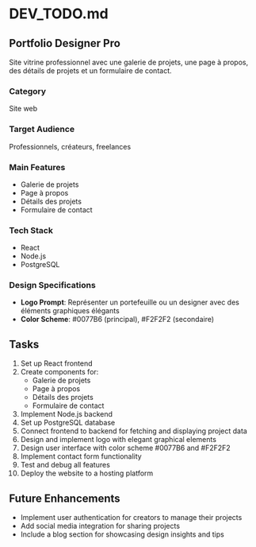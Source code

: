 # DEV_TODO.md

## Portfolio Designer Pro

Site vitrine professionnel avec une galerie de projets, une page à propos, des détails de projets et un formulaire de contact.

### Category
Site web

### Target Audience
Professionnels, créateurs, freelances

### Main Features
- Galerie de projets
- Page à propos
- Détails des projets
- Formulaire de contact

### Tech Stack
- React
- Node.js
- PostgreSQL

### Design Specifications
- **Logo Prompt**: Représenter un portefeuille ou un designer avec des éléments graphiques élégants
- **Color Scheme**: #0077B6 (principal), #F2F2F2 (secondaire)

## Tasks
1. Set up React frontend
2. Create components for:
   - Galerie de projets
   - Page à propos
   - Détails des projets
   - Formulaire de contact
3. Implement Node.js backend
4. Set up PostgreSQL database
5. Connect frontend to backend for fetching and displaying project data
6. Design and implement logo with elegant graphical elements
7. Design user interface with color scheme #0077B6 and #F2F2F2
8. Implement contact form functionality
9. Test and debug all features
10. Deploy the website to a hosting platform

## Future Enhancements
- Implement user authentication for creators to manage their projects
- Add social media integration for sharing projects
- Include a blog section for showcasing design insights and tips